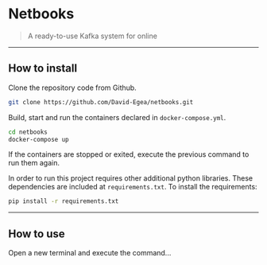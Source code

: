 # Netbooks

> A ready-to-use Kafka system for online 

---
## How to install
Clone the repository code from Github.
```bash
git clone https://github.com/David-Egea/netbooks.git
```

Build, start and run the containers declared in `docker-compose.yml`. 
```bash
cd netbooks
docker-compose up
```
If the containers are stopped or exited, execute the previous command  to run them again.

In order to run this project requires other additional python libraries. These dependencies are included at `requirements.txt`. To install the requirements:
```bash
pip install -r requirements.txt
```

---
## How to use

Open a new terminal and execute the command...
